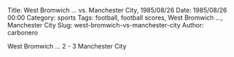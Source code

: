 Title: West Bromwich … vs. Manchester City, 1985/08/26
Date: 1985/08/26 00:00
Category: sports
Tags: football, football scores, West Bromwich …, Manchester City
Slug: west-bromwich-vs-manchester-city
Author: carbonero


West Bromwich … 2 - 3 Manchester City
